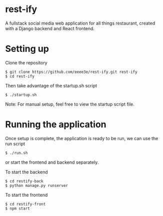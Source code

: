 # rest-ify
A fullstack social media web application for all things restaurant, created with a Django backend and React frontend.

# Setting up
Clone the repository
```
$ git clone https://github.com/eeee3e/rest-ify.git rest-ify
$ cd rest-ify
```
Then take advantage of the startup.sh script
```
$ ./startup.sh
```
Note: For manual setup, feel free to view the startup script file.

# Running the application
Once setup is complete, the application is ready to be run, we can use the run script 
```
$ ./run.sh
```

or start the frontend and backend separately.

To start the backend
```
$ cd restify-back
$ python manage.py runserver
```

To start the frontend
```
$ cd restify-front
$ npm start
```


